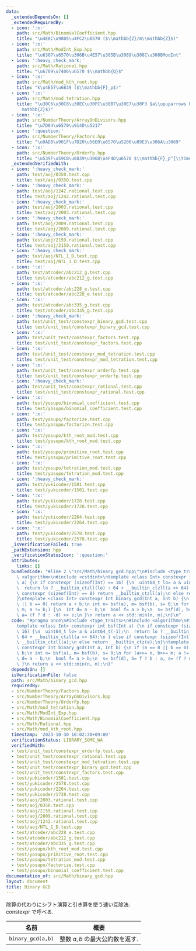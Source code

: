 ```yaml
---
data:
  _extendedDependsOn: []
  _extendedRequiredBy:
  - icon: ':x:'
    path: src/Math/BinomialCoefficient.hpp
    title: "\u4E8C\u9805\u4FC2\u6570 ($\\mathbb{Z}/m\\mathbb{Z}$)"
  - icon: ':x:'
    path: src/Math/ModInt_Exp.hpp
    title: "\u6307\u6570\u306B\u4E57\u305B\u3089\u308C\u308BModInt"
  - icon: ':heavy_check_mark:'
    path: src/Math/Rational.hpp
    title: "\u6709\u7406\u6570 $\\mathbb{Q}$"
  - icon: ':x:'
    path: src/Math/mod_kth_root.hpp
    title: "k\u4E57\u6839 ($\\mathbb{F}_p$)"
  - icon: ':x:'
    path: src/Math/mod_tetration.hpp
    title: "\u30C6\u30C8\u30EC\u30FC\u30B7\u30E7\u30F3 $a\\upuparrows b$ ($\\mathbb{Z}/m\\\
      mathbb{Z}$)"
  - icon: ':x:'
    path: src/NumberTheory/ArrayOnDivisors.hpp
    title: "\u7D04\u6570\u914D\u5217"
  - icon: ':question:'
    path: src/NumberTheory/Factors.hpp
    title: "\u9AD8\u901F\u7D20\u56E0\u6570\u5206\u89E3\u306A\u3069"
  - icon: ':x:'
    path: src/NumberTheory/OrderFp.hpp
    title: "\u539F\u59CB\u6839\u3068\u4F4D\u6570 $\\mathbb{F}_p^{\\times}$"
  _extendedVerifiedWith:
  - icon: ':heavy_check_mark:'
    path: test/aoj/0350.test.cpp
    title: test/aoj/0350.test.cpp
  - icon: ':heavy_check_mark:'
    path: test/aoj/1242.rational.test.cpp
    title: test/aoj/1242.rational.test.cpp
  - icon: ':heavy_check_mark:'
    path: test/aoj/2003.rational.test.cpp
    title: test/aoj/2003.rational.test.cpp
  - icon: ':heavy_check_mark:'
    path: test/aoj/2009.rational.test.cpp
    title: test/aoj/2009.rational.test.cpp
  - icon: ':heavy_check_mark:'
    path: test/aoj/2159.rational.test.cpp
    title: test/aoj/2159.rational.test.cpp
  - icon: ':heavy_check_mark:'
    path: test/aoj/NTL_1_D.test.cpp
    title: test/aoj/NTL_1_D.test.cpp
  - icon: ':x:'
    path: test/atcoder/abc212_g.test.cpp
    title: test/atcoder/abc212_g.test.cpp
  - icon: ':x:'
    path: test/atcoder/abc228_e.test.cpp
    title: test/atcoder/abc228_e.test.cpp
  - icon: ':x:'
    path: test/atcoder/abc335_g.test.cpp
    title: test/atcoder/abc335_g.test.cpp
  - icon: ':heavy_check_mark:'
    path: test/unit_test/constexpr_binary_gcd.test.cpp
    title: test/unit_test/constexpr_binary_gcd.test.cpp
  - icon: ':x:'
    path: test/unit_test/constexpr_factors.test.cpp
    title: test/unit_test/constexpr_factors.test.cpp
  - icon: ':x:'
    path: test/unit_test/constexpr_mod_tetration.test.cpp
    title: test/unit_test/constexpr_mod_tetration.test.cpp
  - icon: ':x:'
    path: test/unit_test/constexpr_orderfp.test.cpp
    title: test/unit_test/constexpr_orderfp.test.cpp
  - icon: ':heavy_check_mark:'
    path: test/unit_test/constexpr_rational.test.cpp
    title: test/unit_test/constexpr_rational.test.cpp
  - icon: ':x:'
    path: test/yosupo/binomial_coefficient.test.cpp
    title: test/yosupo/binomial_coefficient.test.cpp
  - icon: ':x:'
    path: test/yosupo/factorize.test.cpp
    title: test/yosupo/factorize.test.cpp
  - icon: ':x:'
    path: test/yosupo/kth_root_mod.test.cpp
    title: test/yosupo/kth_root_mod.test.cpp
  - icon: ':x:'
    path: test/yosupo/primitive_root.test.cpp
    title: test/yosupo/primitive_root.test.cpp
  - icon: ':x:'
    path: test/yosupo/tetration_mod.test.cpp
    title: test/yosupo/tetration_mod.test.cpp
  - icon: ':heavy_check_mark:'
    path: test/yukicoder/1501.test.cpp
    title: test/yukicoder/1501.test.cpp
  - icon: ':x:'
    path: test/yukicoder/1728.test.cpp
    title: test/yukicoder/1728.test.cpp
  - icon: ':x:'
    path: test/yukicoder/2264.test.cpp
    title: test/yukicoder/2264.test.cpp
  - icon: ':x:'
    path: test/yukicoder/2578.test.cpp
    title: test/yukicoder/2578.test.cpp
  _isVerificationFailed: true
  _pathExtension: hpp
  _verificationStatusIcon: ':question:'
  attributes:
    links: []
  bundledCode: "#line 2 \"src/Math/binary_gcd.hpp\"\n#include <type_traits>\n#include\
    \ <algorithm>\n#include <cstdint>\ntemplate <class Int> constexpr int bsf(Int\
    \ a) {\n if constexpr (sizeof(Int) == 16) {\n  uint64_t lo= a & uint64_t(-1);\n\
    \  return lo ? __builtin_ctzll(lo) : 64 + __builtin_ctzll(a >> 64);\n } else if\
    \ constexpr (sizeof(Int) == 8) return __builtin_ctzll(a);\n else return __builtin_ctz(a);\n\
    }\ntemplate <class Int> constexpr Int binary_gcd(Int a, Int b) {\n if (a == 0\
    \ || b == 0) return a + b;\n int n= bsf(a), m= bsf(b), s= 0;\n for (a>>= n, b>>=\
    \ m; a != b;) {\n  Int d= a - b;\n  bool f= a > b;\n  s= bsf(d), b= f ? b : a,\
    \ a= (f ? d : -d) >> s;\n }\n return a << std::min(n, m);\n}\n"
  code: "#pragma once\n#include <type_traits>\n#include <algorithm>\n#include <cstdint>\n\
    template <class Int> constexpr int bsf(Int a) {\n if constexpr (sizeof(Int) ==\
    \ 16) {\n  uint64_t lo= a & uint64_t(-1);\n  return lo ? __builtin_ctzll(lo) :\
    \ 64 + __builtin_ctzll(a >> 64);\n } else if constexpr (sizeof(Int) == 8) return\
    \ __builtin_ctzll(a);\n else return __builtin_ctz(a);\n}\ntemplate <class Int>\
    \ constexpr Int binary_gcd(Int a, Int b) {\n if (a == 0 || b == 0) return a +\
    \ b;\n int n= bsf(a), m= bsf(b), s= 0;\n for (a>>= n, b>>= m; a != b;) {\n  Int\
    \ d= a - b;\n  bool f= a > b;\n  s= bsf(d), b= f ? b : a, a= (f ? d : -d) >> s;\n\
    \ }\n return a << std::min(n, m);\n}"
  dependsOn: []
  isVerificationFile: false
  path: src/Math/binary_gcd.hpp
  requiredBy:
  - src/NumberTheory/Factors.hpp
  - src/NumberTheory/ArrayOnDivisors.hpp
  - src/NumberTheory/OrderFp.hpp
  - src/Math/mod_tetration.hpp
  - src/Math/ModInt_Exp.hpp
  - src/Math/BinomialCoefficient.hpp
  - src/Math/Rational.hpp
  - src/Math/mod_kth_root.hpp
  timestamp: '2023-10-30 16:02:30+09:00'
  verificationStatus: LIBRARY_SOME_WA
  verifiedWith:
  - test/unit_test/constexpr_orderfp.test.cpp
  - test/unit_test/constexpr_rational.test.cpp
  - test/unit_test/constexpr_mod_tetration.test.cpp
  - test/unit_test/constexpr_binary_gcd.test.cpp
  - test/unit_test/constexpr_factors.test.cpp
  - test/yukicoder/1501.test.cpp
  - test/yukicoder/2578.test.cpp
  - test/yukicoder/2264.test.cpp
  - test/yukicoder/1728.test.cpp
  - test/aoj/2003.rational.test.cpp
  - test/aoj/0350.test.cpp
  - test/aoj/2159.rational.test.cpp
  - test/aoj/2009.rational.test.cpp
  - test/aoj/1242.rational.test.cpp
  - test/aoj/NTL_1_D.test.cpp
  - test/atcoder/abc228_e.test.cpp
  - test/atcoder/abc212_g.test.cpp
  - test/atcoder/abc335_g.test.cpp
  - test/yosupo/kth_root_mod.test.cpp
  - test/yosupo/primitive_root.test.cpp
  - test/yosupo/tetration_mod.test.cpp
  - test/yosupo/factorize.test.cpp
  - test/yosupo/binomial_coefficient.test.cpp
documentation_of: src/Math/binary_gcd.hpp
layout: document
title: Binary GCD
---
```


除算の代わりにシフト演算と引き算を使う速い互除法. \
constexpr で呼べる.

|名前|概要|
|---|---|
|`binary_gcd(a,b)`| 整数 $a,b$ の最大公約数を返す. |